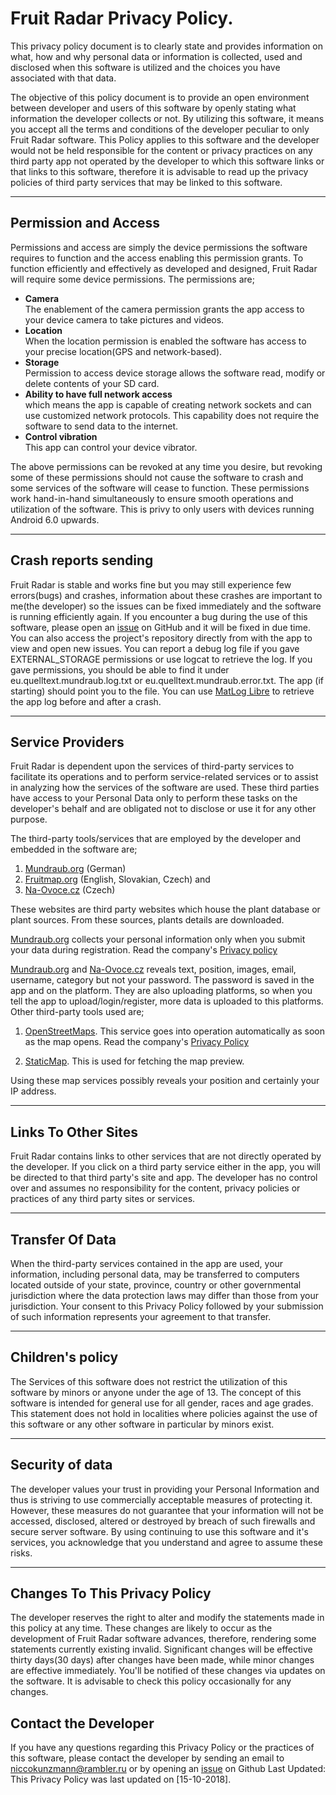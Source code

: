 # Fruit Radar Privacy Policy.

This privacy policy document is to clearly state and provides information on what, how and why personal data or information is collected, used and disclosed when this software is utilized and the choices you have associated with that data.

The objective of this policy document is to provide an open environment between developer and users of this software by openly stating what information the developer collects or not. By utilizing this software, it means you accept all the terms and conditions of the developer peculiar to only Fruit Radar software. This Policy applies to this software and the developer would not be held responsible for the content or privacy practices on any third party app not operated by the developer to which this software links or that links to this software, therefore it is advisable to read up the privacy policies of third party services that may be linked to this software. <hr>

## Permission and Access

Permissions and access are simply the device permissions the software requires to function and the access enabling this permission grants.
To function efficiently and effectively as developed and designed, Fruit Radar will require some device permissions. The permissions are;

- **Camera**  
  The enablement of the camera permission grants the app access to your device camera to take pictures and videos. 
- **Location**  
  When the location permission is enabled the software has access to your precise location(GPS and network-based).
- **Storage**  
  Permission to access device storage allows the software read, modify or delete contents of your SD card.  
- **Ability to have full network access**  
  which means the app is capable of creating network sockets and can use customized network protocols.
  This capability does not require the software to send data to the internet.
- **Control vibration**  
  This app can control your device vibrator.

The above permissions can be revoked at any time you desire, but revoking some of these permissions should not cause the software to crash and some services of the software will cease to function. These permissions work hand-in-hand simultaneously to ensure smooth operations and utilization of the software. This is privy to only users with devices running Android 6.0 upwards. <hr>

## Crash reports sending

Fruit Radar is stable and works fine but you may still experience few errors(bugs) and crashes, information about these crashes are important to me(the developer) so the issues can be fixed immediately and the software is running efficiently again. If you encounter a bug during the use of this software, please open an [issue](https://github.com/niccokunzmann/mundraub-android/issues/new) on GitHub and it will be fixed in due time. You can also access the project's repository directly from with the app to view and open new issues.
You can report a debug log file if you gave EXTERNAL_STORAGE permissions or use logcat to retrieve the log. If you gave permissions, you should be able to find it under eu.quelltext.mundraub.log.txt or eu.quelltext.mundraub.error.txt. The app (if starting) should point you to the file.
You can use [MatLog Libre](https://f-droid.org/en/packages/com.pluscubed.matloglibre/) to retrieve the app log before and after a crash. <hr>

## Service Providers

Fruit Radar is dependent upon the services of third-party services to facilitate its operations and to perform service-related services or to assist in analyzing how the services of the software are used. These third parties have access to your Personal Data only to perform these tasks on the developer's behalf and are obligated not to disclose or use it for any other purpose.

The third-party tools/services that are employed by the developer and embedded in the software are;

1. [Mundraub.org](https://mundraub.org/) (German)
2. [Fruitmap.org](https://www.fruitmap.org/) (English, Slovakian, Czech) and 
3. [Na-Ovoce.cz](https://na-ovoce.cz/)  (Czech)

These websites are third party websites which house the plant database or plant sources. From these sources, plants details are downloaded.

[Mundraub.org](https://mundraub.org/) collects your personal information only when you submit your data during registration. Read the company's [Privacy policy](https://mundraub.org/agb_datenschutz) 

[Mundraub.org](https://mundraub.org/) and [Na-Ovoce.cz](https://na-ovoce.cz/) reveals text, position, images, email, username, category but not your password. The password is saved in the app and on the platform.
They are also uploading platforms, so when you tell the app to upload/login/register, more data is uploaded to this platforms. 
Other third-party tools used are;

1. [OpenStreetMaps](https://openstreetmap.org/). This service goes into operation automatically as soon as the map opens. Read the company's [Privacy Policy](https://wiki.osmfoundation.org/wiki/Privacy_Policy)

2. [StaticMap](http://staticmap.openstreetmap.de/). This is used for fetching the map preview.

Using these map services possibly reveals your position and certainly your IP address.
<hr>

## Links To Other Sites

Fruit Radar contains links to other services that are not directly operated by the developer. If you click on a third party service either in the app, you will be directed to that third party's site and app.
The developer has no control over and assumes no responsibility for the content, privacy policies or practices of any third party sites or services. <hr>

## Transfer Of Data

When the third-party services contained in the app are used, your information, including personal data, may be transferred to computers located outside of your state, province, country or other governmental jurisdiction where the data protection laws may differ than those from your jurisdiction.
Your consent to this Privacy Policy followed by your submission of such information represents your agreement to that transfer. <hr>

## Children's policy
The Services of this software does not restrict the utilization of this software by minors or anyone under the age of 13. The concept of this software is intended for general use for all gender, races and age grades. This statement does not hold in localities where policies against the use of this software or any other software in particular by minors exist.  <hr>

## Security of data

The developer values your trust in providing your Personal Information and thus is striving to use commercially acceptable measures of protecting it. However, these measures do not guarantee that your information will not be accessed, disclosed, altered or destroyed by breach of such firewalls and secure server software. By using continuing to use this software and it's services, you acknowledge that you understand and agree to assume these risks. <hr>

## Changes To This Privacy Policy

The developer reserves the right to alter and modify the statements made in this policy at any time. These changes are likely to occur as the development of Fruit Radar software advances, therefore, rendering some statements currently existing invalid. Significant changes will be effective thirty days(30 days) after changes have been made, while minor changes are effective immediately. You'll be notified of these changes via updates on the software. It is advisable to check this policy occasionally for any changes.


## Contact the Developer
If you have any questions regarding this Privacy Policy or the practices of this software, please contact the developer by sending an email to niccokunzmann@rambler.ru or by opening an [issue](https://github.com/niccokunzmann/mundraub-android/issues/new) on Github Last Updated: This Privacy Policy was last updated on [15-10-2018].
